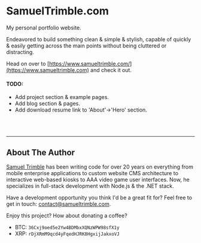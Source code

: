 # SamuelTrimble.com

My personal portfolio website.

Endeavored to build something clean & simple & stylish, capable of quickly & easily getting across the main points without being cluttered or distracting.

Head on over to [https://www.samueltrimble.com/](https://www.samueltrimble.com) and check it out.

#### TODO:
* Add project section & example pages.
* Add blog section & pages.
* Add download resume link to 'About'->'Hero' section.

<br>

<br>

<hr>

## About The Author

[Samuel Trimble](https://www.samueltrimble.com/) has been writing code for over 20 years on everything from mobile enterprise applications to custom website CMS architecture to interactive web-based kiosks to AAA video game user interfaces. Now, he specializes in full-stack development with Node.js & the .NET stack.

Have a development opportunity you think I'd be a great fit for? Feel free to get in touch: [contact@samueltrimble.com](mailto:contact@samueltrimble.com).

Enjoy this project? How about donating a coffee?
* BTC: `36Cxj9oed5e2Yw4BDMbxXQNzWPW98sfX1y`
* XRP: `rDjXRmM9qcd4yFqedHJRK8HgxijJakxoVJ`
